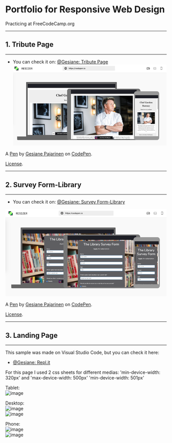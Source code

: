 # Portfolio for Responsive Web Design    
Practicing at FreeCodeCamp.org
***
## 1. Tribute Page 
------------------

- You can check it on: [@Gesiane: Tribute Page](https://codepen.io/Gesiane/full/povYbYw)   
![image](https://github.com/GePajarinen/FCC-ResponsiveWebDesign/blob/master/Build%20a%20Tribute%20Page/tribute.png?raw=true)   


A [Pen](https://codepen.io/Gesiane/pen/povYbYw) by [Gesiane Pajarinen](https://codepen.io/Gesiane) on [CodePen](https://codepen.io).

[License](https://codepen.io/Gesiane/pen/povYbYw/license).

***
## 2. Survey Form-Library
------------------------
- You can check it on: [@Gesiane: Survey Form-Library](https://codepen.io/Gesiane/full/OJPevNz)   
 
 ![image](https://github.com/GePajarinen/FCC-ResponsiveWebDesign/blob/master/Build%20a%20Survey%20Form/Survey%20Form.png?raw=true)

A [Pen](https://codepen.io/Gesiane/pen/OJPevNz) by [Gesiane Pajarinen](https://codepen.io/Gesiane) on [CodePen](https://codepen.io).

[License](https://codepen.io/Gesiane/pen/OJPevNz/license).

***
## 3. Landing Page
------------------------
This sample was made on Visual Studio Code, but you can check it here:   
- [@Gesiane: Repl.it](https://candies--gesiane.repl.co/)   

For this page I used 2 css sheets for different medias: 
'min-device-width: 320px' and 'max-device-width: 500px' 
'min-device-width: 501px'

Tablet:   
![image](https://github.com/GePajarinen/Responsive-Web-Design/blob/master/Landing%20Page/pad.jpg?raw=true)   

Desktop:   
![image](https://github.com/GePajarinen/Responsive-Web-Design/blob/master/Landing%20Page/Dt1.png?raw=true)  
![image](https://github.com/GePajarinen/Responsive-Web-Design/blob/master/Landing%20Page/Dt2.png?raw=true)

Phone:   
![image](https://github.com/GePajarinen/Responsive-Web-Design/blob/master/Landing%20Page/mob1.png?raw=true)  
![image](https://github.com/GePajarinen/Responsive-Web-Design/blob/master/Landing%20Page/mob2.png?raw=true)  
